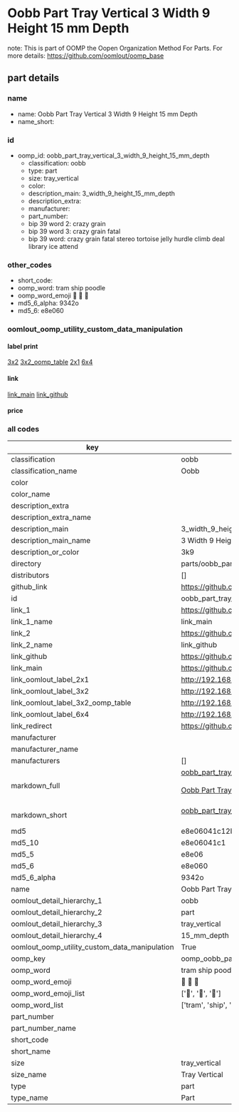 # Oobb Part Tray Vertical 3 Width 9 Height 15 mm Depth  

note: This is part of OOMP the Oopen Organization Method For Parts. For more details: https://github.com/oomlout/oomp_base

##  part details
  







### name
* name: Oobb Part Tray Vertical 3 Width 9 Height 15 mm Depth
* name_short: 
### id
* oomp_id: oobb_part_tray_vertical_3_width_9_height_15_mm_depth
  * classification: oobb
  * type: part
  * size: tray_vertical
  * color: 
  * description_main: 3_width_9_height_15_mm_depth
  * description_extra: 
  * manufacturer: 
  * part_number: 
  * bip 39 word 2: crazy grain
  * bip 39 word 3: crazy grain fatal
  * bip 39 word: crazy grain fatal stereo tortoise jelly hurdle climb deal library ice attend

### other_codes
* short_code: 
* oomp_word: tram ship poodle
* oomp_word_emoji :tram: :ship: :poodle:
* md5_6_alpha: 9342o
* md5_6: e8e060






### oomlout_oomp_utility_custom_data_manipulation
#### label print
[3x2](http://192.168.1.245:1112/?label=oomp%209342o)
[3x2_oomp_table](http://192.168.1.108:1112/?label=oomp%209342o)
[2x1](http://192.168.1.242:1112/?label=oomp%209342o)
[6x4](http://192.168.1.55:1112/?label=oomp%209342o)    

#### link

[link_main](https://github.com/oomlout/oomlout_oomp_version_1_messy/tree/main/parts/oobb_part_tray_vertical_3_width_9_height_15_mm_depth) [link_github](https://github.com/oomlout/oomlout_oomp_version_1_messy/tree/main/parts/oobb_part_tray_vertical_3_width_9_height_15_mm_depth)                             

#### price







### all codes 
| key | value |  
| --- | --- |  
| classification | oobb |  
| classification_name | Oobb |  
| color |  |  
| color_name |  |  
| description_extra |  |  
| description_extra_name |  |  
| description_main | 3_width_9_height_15_mm_depth |  
| description_main_name | 3 Width 9 Height 15 mm Depth |  
| description_or_color | 3k9 |  
| directory | parts/oobb_part_tray_vertical_3_width_9_height_15_mm_depth |  
| distributors | [] |  
| github_link | https://github.com/oomlout/oomlout_oomp_part_src/tree/main/parts/oobb_part_tray_vertical_3_width_9_height_15_mm_depth |  
| id | oobb_part_tray_vertical_3_width_9_height_15_mm_depth |  
| link_1 | https://github.com/oomlout/oomlout_oomp_version_1_messy/tree/main/parts/oobb_part_tray_vertical_3_width_9_height_15_mm_depth |  
| link_1_name | link_main |  
| link_2 | https://github.com/oomlout/oomlout_oomp_version_1_messy/tree/main/parts/oobb_part_tray_vertical_3_width_9_height_15_mm_depth |  
| link_2_name | link_github |  
| link_github | https://github.com/oomlout/oomlout_oomp_version_1_messy/tree/main/parts/oobb_part_tray_vertical_3_width_9_height_15_mm_depth |  
| link_main | https://github.com/oomlout/oomlout_oomp_version_1_messy/tree/main/parts/oobb_part_tray_vertical_3_width_9_height_15_mm_depth |  
| link_oomlout_label_2x1 | http://192.168.1.242:1112/?label=oomp%209342o |  
| link_oomlout_label_3x2 | http://192.168.1.245:1112/?label=oomp%209342o |  
| link_oomlout_label_3x2_oomp_table | http://192.168.1.108:1112/?label=oomp%209342o |  
| link_oomlout_label_6x4 | http://192.168.1.55:1112/?label=oomp%209342o |  
| link_redirect | https://github.com/oomlout/oomlout_oomp_version_1_messy/tree/main/parts/oobb_part_tray_vertical_3_width_9_height_15_mm_depth |  
| manufacturer |  |  
| manufacturer_name |  |  
| manufacturers | [] |  
| markdown_full | [oobb_part_tray_vertical_3_width_9_height_15_mm_depth](none)<br>[](none)<br>[Oobb Part Tray Vertical 3 Width 9 Height 15 Mm Depth](none)<br><br> |  
| markdown_short | [oobb_part_tray_vertical_3_width_9_height_15_mm_depth](none)<br><br> |  
| md5 | e8e06041c12b0df1df72cd58a7196196 |  
| md5_10 | e8e06041c1 |  
| md5_5 | e8e06 |  
| md5_6 | e8e060 |  
| md5_6_alpha | 9342o |  
| name | Oobb Part Tray Vertical 3 Width 9 Height 15 mm Depth |  
| oomlout_detail_hierarchy_1 | oobb |  
| oomlout_detail_hierarchy_2 | part |  
| oomlout_detail_hierarchy_3 | tray_vertical |  
| oomlout_detail_hierarchy_4 | 15_mm_depth |  
| oomlout_oomp_utility_custom_data_manipulation | True |  
| oomp_key | oomp_oobb_part_tray_vertical_3_width_9_height_15_mm_depth |  
| oomp_word | tram ship poodle |  
| oomp_word_emoji | :tram: :ship: :poodle: |  
| oomp_word_emoji_list | [':tram:', ':ship:', ':poodle:'] |  
| oomp_word_list | ['tram', 'ship', 'poodle'] |  
| part_number |  |  
| part_number_name |  |  
| short_code |  |  
| short_name |  |  
| size | tray_vertical |  
| size_name | Tray Vertical |  
| type | part |  
| type_name | Part |  
